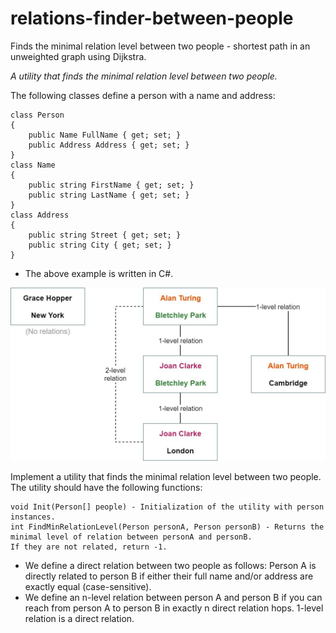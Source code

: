 # relations-finder-between-people
Finds the minimal relation level between two people - shortest path in an unweighted graph using Dijkstra.

_A utility that finds the minimal relation level between two people._

The following classes define a person with a name and address:

	class Person
	{
		public Name FullName { get; set; }
		public Address Address { get; set; }
	}
	class Name
	{
		public string FirstName { get; set; }
		public string LastName { get; set; }
	}
	class Address
	{
		public string Street { get; set; }
		public string City { get; set; }
	}

* The above example is written in C#. 


![Example:](https://github.com/RefaelBeker7/relations-finder-between-people/blob/main/relation.png)

Implement a utility that finds the minimal relation level between two people.
The utility should have the following functions:

	void Init(Person[] people) - Initialization of the utility with person instances.
	int FindMinRelationLevel(Person personA, Person personB) - Returns the minimal level of relation between personA and personB.  
    If they are not related, return -1.

* We define a direct relation between two people as follows: Person A is directly related to person B if either their full name and/or address are exactly equal (case-sensitive). 
* We define an n-level relation between person A and person B if you can reach from person A to person B in exactly n direct relation hops. 1-level relation is a direct relation.
